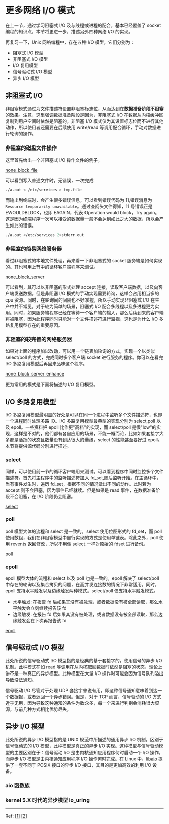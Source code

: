 # 更多网络 I/O 模式

在上一节，通过学习阻塞式 I/O 及与线程或进程的配合，基本已经覆盖了 socket 编程的知识点，本节将更进一步，描述另外四种网络 I/O 的实现。

再复习一下，Unix 网络编程中，存在五种 I/O 模型，它们分别为：

- 阻塞式 I/O 模型
- 非阻塞式 I/O 模型
- I/O 复用模型
- 信号驱动式 I/O 模型
- 异步 I/O 模型

## 非阻塞式 I/O

非阻塞模式通过为文件描述符设置非阻塞标志位，从而达到在**数据准备阶段不阻塞**的效果。注意，这里强调数据准备阶段是因为，非阻塞式 I/O 在数据从内核缓冲区复制到用户空间时依然是阻塞的。非阻塞 I/O 模式仅为其设置标志位而不进行其他动作，所以使用者还需要在后续使用 write/read 等调用配合循环，手动对数据进行轮询的操作。

### 非阻塞的磁盘文件操作

这里首先给出一个非阻塞式 I/O 操作文件的例子。

[none_block_file](../src/network/advanced_io/none_block_file.c ':include')

可以看到写入普通文件时，无错误，一次完成

```bash
./a.out < /etc/services > tmp.file
```

而输出到终端时，会产生很多错误信息，可以看到错误代码为 11,错误消息为`Resource temporarily unavailable`。通过查阅头文件得知，11 号错误正是 EWOULDBLOCK，也即 EAGAIN，代表 Operation would block，Try again。这是因为终端程序一次可以接受的数据量一般不会达到如此之大的数据，所以会产生如此的错误。

```bash
./a.out </etc/services 2>stderr.out
```

### 非阻塞的简易网络服务器

看过非阻塞式的本地文件处理，再来看一下非阻塞式的 socket 服务端是如何实现的。其也可用上节中的循环客户端程序来测试。

[none_block_server](../src/network/advanced_io/none_block_server.c ':include')

可以看到，其可以以非阻塞的形式处理 accept 连接，读取客户端数据，以及向客户端发送数据。但是非阻塞 I/O 模式的手动实现需要轮询，这样会占用相当多的 cpu 资源。同时，在轮询间的间隔也不好掌握，所以手动实现非阻塞式 I/O 在生产中并不常见，对于较为简单的场景，阻塞式 I/O 配合多线程以及多进程更为实用。同时，如果服务端程序已经在等待一个客户端的输入，那么后续到来的客户端将被阻塞，因为此程序同时只能对一个文件描述符进行监视，这也是为什么 I/O 多路复用模型存在的重要原因。

### 非阻塞的较完善的网络服务器

如果对上面的程序加以改动，可以用一个链表加轮询的方式，实现一个以类似 select/poll 的方式，完成同时多个客户端 socket 进行服务的程序。你可以在看完 I/O 多路复用模型后再回来品味这个程序。

[none_block_server_enhance](../src/network/advanced_io/none_block_server_enhance.c ':include')

更为常用的模式是下面将描述的 I/O 复用模型。

## I/O 多路复用模型

I/O 多路复用模型最明显的好处是可以在同一个进程中监听多个文件描述符，也即一个进程同时处理多路 IO。I/O 多路复用模型最典型的实现分别为 select,poll 以及 epoll。一些资料把 epoll 比作更"高档"的实现，而 select/poll 是很"low"的实现，这样是不对的，他们都有各自应用的场景，不能一概而论，比如如果套接字大多都是活跃的状态且数量没有到达很大的量级，select 的性能甚至要好过 epoll。本节将提供源代码分别进行描述。

### select

同样，可以使用前一节的循环客户端用来测试。可以看到程序中同时监控多个文件描述符。首先将主程序中的监听描述符加入 fd_set,随后监听开始。在主循环中，当有事件发生时，遍历 fd_set，根据不同的情况做出不同的动作。此时若为 accept 则不会阻塞，因为事件已经就续。但是如果是 read 事件，在数据准备阶段不会阻塞，在 I/O 阶段仍会阻塞。

[select](../src/network/advanced_io/select.c ':include')

### poll

poll 模型大体的流程和 select 是一致的。select 使用位图形式的 fd_set，而 poll 使用数组，我们在非阻塞模型中自行实现的方式是使用单链表。除此之外，poll 使用 revents 返回修改，所以不用像 select 一样对原始的 fdset 进行备份。

[poll](../src/network/advanced_io/poll.c ':include')

### epoll

epoll 模型大体的流程和 select 以及 poll 也是一致的。epoll 解决了 select/poll 中存在的轮询以及集合拷贝的问题，在高并发连接数的情况下非常适用。同时，epoll 支持水平触发以及边缘触发两种模式。select/poll 仅支持水平触发模式。

- 水平触发: 在报告 fd 后如果其没有被处理，或者数据没有被全部读取，那么水平触发会立刻继续报告该 fd
- 边缘触发: 在报告 fd 后如果其没有被处理，或者数据没有被全部读取，那么边缘触发会在下次再报告该 fd

[epoll](../src/network/advanced_io/epoll.c ':include')

## 信号驱动式 I/O 模型

此处所说的信号驱动式 I/O 模型指的是经典的基于套接字的，使用信号的异步 I/O 机制。此种模式在如 read 等调用在从内核取回数据时依然是阻塞的状态，理论上讲不是一种真正的异步模型。此种模型在大量 I/O 操作时可能会因为信号队列溢出导致没法通知。

信号驱动 I/O 尽管对于处理 UDP 套接字来说有用，即这种信号通知意味着到达一个数据报，或者返回一个异步错误。但是，对于 TCP 而言，信号驱动的 I/O 方式近乎无用，因为导致这种通知的条件为数众多，每一个来进行判别会消耗很大资源，与前几种方式相比优势尽失。

## 异步 I/O 模型

此处所说的异步 I/O 模型指的是 UNIX 规范中所描述的通用异步 I/O 机制。区别于信号驱动式的 I/O 模型，此种模型是真正的异步 I/O 实现。这种模型与信号驱动模型的主要区别在于：信号驱动 I/O 是由内核通知应用程序何时启动一个 I/O 操作，而异步 I/O 模型是由内核通知应用程序 I/O 操作何时完成。在 Linux 中，[libaio](https://archlinux.org/packages/core/x86_64/libaio/) 提供了一套不同于 POSIX 接口的异步 I/O 接口，其目的是更加高效的利用 I/O 设备。

### aio 函数族

### kernel 5.X 时代的异步模型 io_uring

---

Ref:
[[1]](https://www.bilibili.com/video/BV1pp4y1e7xN?p=6)
[[2]](http://www.mathcs.emory.edu/~cheung/Courses/455/Syllabus/9-netw-prog/timeout6.html)

